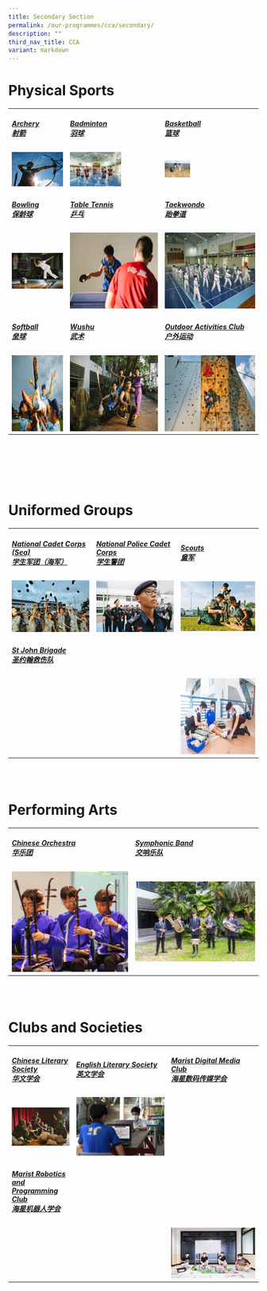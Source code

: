 ```yaml
---
title: Secondary Section
permalink: /our-programmes/cca/secondary/
description: ""
third_nav_title: CCA
variant: markdown
---
```

<h1>Physical Sports</h1>
<table style="minWidth: 75px">
<colgroup>
<col>
<col>
<col>
</colgroup>
<tbody>
<tr>
<td rowspan="1" colspan="1">
<h5><a href="/programmes/secondary/cca/archery/" rel="noopener noreferrer nofollow" target="_blank">Archery<br>射箭</a></h5>
</td>
<td rowspan="1" colspan="1">
<h5><a href="/programmes/secondary/cca/badminton/" rel="noopener noreferrer nofollow" target="_blank">Badminton<br>羽球</a></h5>
</td>
<td rowspan="1" colspan="1">
<h5><a href="/programmes/secondary/cca/basketball/" rel="noopener noreferrer nofollow" target="_blank">Basketball<br>篮球</a></h5>
</td>
</tr>
<tr>
<td rowspan="1" colspan="1">
<div class="isomer-image-wrapper">
<img style="width: 100%" height="auto" width="100%" alt="archery" src="/images/archery_v1.png">
</div>
</td>
<td rowspan="1" colspan="1">
<div class="isomer-image-wrapper">
<img style="max-width: 58%; height: auto;" height="auto" width="100%" src="/images/badminton.jpeg">
</div>
</td>
<td rowspan="1" colspan="1">
<div class="isomer-image-wrapper">
<img style="max-width: 28%" height="auto" width="100%" alt="" src="/images/CCA/Secondary/Bball_2025.jpg">
</div>
</td>
</tr>
<tr>
<td rowspan="1" colspan="1">
<h5><a href="/programmes/secondary/cca/bowling/" rel="noopener noreferrer nofollow" target="_blank">Bowling<br>保龄球</a></h5>
</td>
<td rowspan="1" colspan="1">
<h5><a href="/programmes/secondary/cca/table-tennis/" rel="noopener noreferrer nofollow" target="_blank">Table Tennis<br>乒乓</a></h5>
</td>
<td rowspan="1" colspan="1">
<h5><a href="/programmes/secondary/cca/taekwondo/" rel="noopener noreferrer nofollow" target="_blank">Taekwondo<br>跆拳道</a></h5>
</td>
</tr>
<tr>
<td rowspan="1" colspan="1">
<div class="isomer-image-wrapper">
<img style="max-width: 100%; height: auto;" height="auto" width="100%" alt="bowling" src="/images/bowling.jpeg">
</div>
</td>
<td rowspan="1" colspan="1">
<div class="isomer-image-wrapper">
<img style="width: 100%" height="153" width="272" alt="table tennis" src="/images/tabletennis_v1.png">
</div>
</td>
<td rowspan="1" colspan="1">
<div class="isomer-image-wrapper">
<img style="width: 100%" height="153" width="272" alt="taekwondo" src="/images/taekwondo.jpeg">
</div>
</td>
</tr>
<tr>
<td rowspan="1" colspan="1">
<h5><a href="/programmes/secondary/cca/softball/" rel="noopener noreferrer nofollow" target="_blank">Softball<br>垒球</a></h5>
</td>
<td rowspan="1" colspan="1">
<h5><a href="/programmes/secondary/cca/wushu/" rel="noopener noreferrer nofollow" target="_blank">Wushu<br>武术</a></h5>
</td>
<td rowspan="1" colspan="1">
<h5><a href="/programmes/secondary/cca/outdoor-activities-club/" rel="noopener noreferrer nofollow" target="_blank">Outdoor Activities Club<br>户外运动</a></h5>
</td>
</tr>
<tr>
<td rowspan="1" colspan="1">
<div class="isomer-image-wrapper">
<img style="width: 100%" height="153" width="272" alt="softball" src="/images/softball_v1.png">
</div>
</td>
<td rowspan="1" colspan="1">
<div class="isomer-image-wrapper">
<img style="width: 100%" height="153" width="272" alt="wushu" src="/images/wushu%20.jpeg">
</div>
</td>
<td rowspan="1" colspan="1">
<div class="isomer-image-wrapper">
<img style="width: 100%" height="153" width="272" alt="outdoor activities club" src="/images/odac_v1.png">
</div>
</td>
</tr>
</tbody>
</table>
<p>
<br>
<br>
</p>
<p>
<br>
<br>
</p>
<h1>Uniformed Groups</h1>
<table style="minWidth: 75px">
<colgroup>
<col>
<col>
<col>
</colgroup>
<tbody>
<tr>
<td rowspan="1" colspan="1">
<h5><a href="/programmes/secondary/cca/national-cadet-corps-sea/" rel="noopener noreferrer nofollow" target="_blank">National Cadet Corps (Sea)<br>学生军团（海军）</a></h5>
</td>
<td rowspan="1" colspan="1">
<h5><a href="/programmes/secondary/cca/national-police-cadet-corps/" rel="noopener noreferrer nofollow" target="_blank">National Police Cadet Corps<br>学生警团</a></h5>
</td>
<td rowspan="1" colspan="1">
<h5><a href="/programmes/secondary/cca/singapore-scouts/" rel="noopener noreferrer nofollow" target="_blank">Scouts<br>童军</a></h5>
</td>
</tr>
<tr>
<td rowspan="1" colspan="1">
<div class="isomer-image-wrapper">
<img style="width: 100%" height="auto" width="100%" alt="NCC" src="/images/ncc_v1.png">
</div>
</td>
<td rowspan="1" colspan="1">
<div class="isomer-image-wrapper">
<img style="max-width: 100%; height: auto;" height="auto" width="100%" alt="NPCC" src="/images/npcc-parade_v1.png">
</div>
</td>
<td rowspan="1" colspan="1">
<div class="isomer-image-wrapper">
<img style="max-width: 100%; height: auto;" height="auto" width="100%" src="/images/scout_v1.png">
</div>
</td>
</tr>
<tr>
<td rowspan="1" colspan="1">
<h5><a href="/programmes/secondary/cca/st-john-brigade/" rel="noopener noreferrer nofollow" target="_blank">St John Brigade<br>圣约翰救伤队</a></h5>
</td>
<td rowspan="1" colspan="1">
<p></p>
</td>
<td rowspan="1" colspan="1">
<p></p>
</td>
</tr>
<tr>
<td rowspan="1" colspan="1">
<p></p>
</td>
<td rowspan="1" colspan="1">
<p></p>
</td>
<td rowspan="1" colspan="1">
<div class="isomer-image-wrapper">
<img style="width: 100%" height="153" width="272" alt="st john brigade" src="/images/st%20john%20brigade.jpeg">
</div>
</td>
</tr>
</tbody>
</table>
<p>
<br>
<br>
</p>
<h1>Performing Arts</h1>
<table style="minWidth: 50px">
<colgroup>
<col>
<col>
</colgroup>
<tbody>
<tr>
<td rowspan="1" colspan="1">
<h5><a href="/programmes/secondary/cca/chinese-orchestra/" rel="noopener noreferrer nofollow" target="_blank">Chinese Orchestra<br>华乐团</a></h5>
</td>
<td rowspan="1" colspan="1">
<h5><a href="/programmes/secondary/cca/symphonic-band/" rel="noopener noreferrer nofollow" target="_blank">Symphonic Band<br>交响乐队</a></h5>
</td>
</tr>
<tr>
<td rowspan="1" colspan="1">
<div class="isomer-image-wrapper">
<img style="width: 100%" height="auto" width="100%" alt="" src="/images/CCA/Secondary/Chinese_Orchestra.jpg">
</div>
</td>
<td rowspan="1" colspan="1">
<div class="isomer-image-wrapper">
<img style="max-width: 100%; height: auto;" height="auto" width="100%" alt="symphonic band" src="/images/symphonic%20band.jpeg">
</div>
</td>
</tr>
</tbody>
</table>
<p>
<br>
<br>
</p>
<h1>Clubs and Societies</h1>
<table style="minWidth: 75px">
<colgroup>
<col>
<col>
<col>
</colgroup>
<tbody>
<tr>
<td rowspan="1" colspan="1">
<h5><a href="/programmes/secondary/cca/chinese-literary-society/" rel="noopener noreferrer nofollow" target="_blank">Chinese Literary Society<br>华文学会</a></h5>
</td>
<td rowspan="1" colspan="1">
<h5><a href="/programmes/secondary/cca/english-literary-society/" rel="noopener noreferrer nofollow" target="_blank">English Literary Society<br>英文学会</a></h5>
</td>
<td rowspan="1" colspan="1">
<h5><a href="/programmes/secondary/cca/marist-digital-media-club/" rel="noopener noreferrer nofollow" target="_blank">Marist Digital Media Club<br>海星数码传媒学会</a></h5>
</td>
</tr>
<tr>
<td rowspan="1" colspan="1">
<div class="isomer-image-wrapper">
<img style="width: 100%" height="auto" width="100%" alt="chinese literary society" src="/images/cldds%20.jpeg">
</div>
</td>
<td rowspan="1" colspan="1">
<div class="isomer-image-wrapper">
<img style="max-width: 100%; height: auto;" height="auto" width="100%" alt="english literary society" src="/images/els2%20%20.jpeg">
</div>
</td>
<td rowspan="1" colspan="1">
<div class="isomer-image-wrapper">
<img style="width: 100%" height="auto" width="100%" alt="" src="/images/CCA/Secondary/MDMC.jpg">
</div>
</td>
</tr>
<tr>
<td rowspan="1" colspan="1">
<h5><a href="/programmes/secondary/cca/marist-robotics-and-programming-club/" rel="noopener noreferrer nofollow" target="_blank">Marist Robotics and Programming Club<br>海星机器人学会</a></h5>
</td>
<td rowspan="1" colspan="1">
<p></p>
</td>
<td rowspan="1" colspan="1">
<p></p>
</td>
</tr>
<tr>
<td rowspan="1" colspan="1">
<p></p>
</td>
<td rowspan="1" colspan="1">
<p></p>
</td>
<td rowspan="1" colspan="1">
<div class="isomer-image-wrapper">
<img style="width: 100%" height="auto" width="100%" alt="math society" src="/images/robotics_v2.jpeg">
</div>
</td>
</tr>
</tbody>
</table>
<p></p>